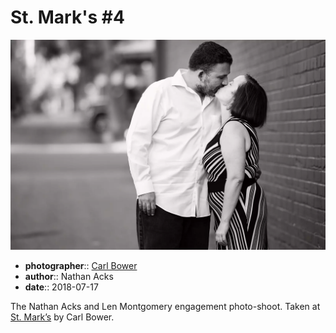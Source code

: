 # St. Mark's \#4

![Nathan and Len kissing in the alley next to St. Mark's](assets/2018-07-17-set-2-st-marks-04.webp)

* **photographer**:: [Carl Bower](https://carlbowerphotos.com)  
* **author**:: Nathan Acks  
* **date**:: 2018-07-17

The Nathan Acks and Len Montgomery engagement photo-shoot. Taken at [St. Mark’s](http://www.stmarkscoffeehouse.com) by Carl Bower.

